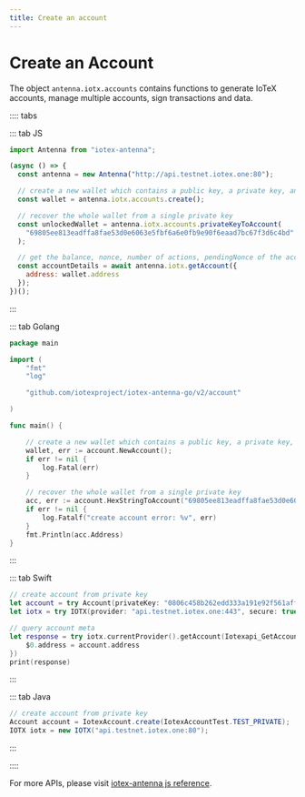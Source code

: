 ```yaml
---
title: Create an account
---
```


# Create an Account

The object `antenna.iotx.accounts` contains functions to generate IoTeX accounts, manage multiple accounts, sign transactions and data.

:::: tabs

::: tab JS

```js
import Antenna from "iotex-antenna";

(async () => {
  const antenna = new Antenna("http://api.testnet.iotex.one:80");

  // create a new wallet which contains a public key, a private key, and an address.
  const wallet = antenna.iotx.accounts.create();

  // recover the whole wallet from a single private key
  const unlockedWallet = antenna.iotx.accounts.privateKeyToAccount(
    "69805ee813eadffa8fae53d0e6063e5fbf6a6e0fb9e90f6eaad7bc67f3d6c4bd"
  );

  // get the balance, nonce, number of actions, pendingNonce of the account
  const accountDetails = await antenna.iotx.getAccount({
    address: wallet.address
  });
})();
```

:::

::: tab Golang

```go
package main

import (
	"fmt"
	"log"

	"github.com/iotexproject/iotex-antenna-go/v2/account"

)

func main() {

	// create a new wallet which contains a public key, a private key, and an address.
	wallet, err := account.NewAccount();
	if err != nil {
		log.Fatal(err)
	}

	// recover the whole wallet from a single private key
	acc, err := account.HexStringToAccount("69805ee813eadffa8fae53d0e6063e5fbf6a6e0fb9e90f6eaad7bc67f3d6c4bd")
	if err != nil {
		log.Fatalf("create account error: %v", err)
	}
	fmt.Println(acc.Address)
}
```

:::

::: tab Swift

```swift
// create account from private key
let account = try Account(privateKey: "0806c458b262edd333a191e92f561aff338211ee3e18ab315a074a2d82aa343f")
let iotx = try IOTX(provider: "api.testnet.iotex.one:443", secure: true)

// query account meta
let response = try iotx.currentProvider().getAccount(Iotexapi_GetAccountRequest.with {
    $0.address = account.address
})
print(response)
```

:::

::: tab Java

```java
// create account from private key
Account account = IotexAccount.create(IotexAccountTest.TEST_PRIVATE);
IOTX iotx = new IOTX("api.testnet.iotex.one:80");
```

:::

::::

For more APIs, please visit [iotex-antenna js reference](https://iotexproject.github.io/iotex-antenna/classes/_iotx_.iotx.html#getaccount).

